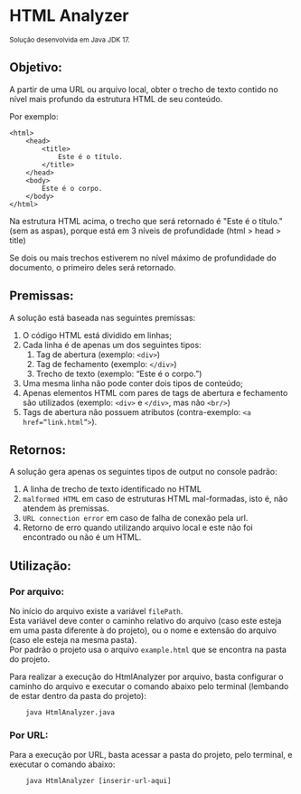 # HTML Analyzer

<sub>Solução desenvolvida em Java JDK 17. </sub>

## Objetivo:
A partir de uma URL ou arquivo local, obter o trecho de texto contido no nível mais profundo da estrutura HTML de seu conteúdo.

Por exemplo:
```
<html>
    <head>
        <title>
            Este é o título.
        </title>
    </head>
    <body>
        Este é o corpo.
    </body>
</html>
```
Na estrutura HTML acima, o trecho que será retornado é "Este é o título." (sem as aspas), porque está em 3 níveis de
profundidade (html > head > title)

Se dois ou mais trechos estiverem no nível máximo de profundidade do documento, o primeiro deles será retornado.

## Premissas:
A solução está baseada nas seguintes premissas:
1. O código HTML está dividido em linhas;
2. Cada linha é de apenas um dos seguintes tipos:
   1. Tag de abertura (exemplo: `<div>`)
   2. Tag de fechamento (exemplo: `</div>`)
   3. Trecho de texto (exemplo: “Este é o corpo.”)
3. Uma mesma linha não pode conter dois tipos de conteúdo;
4. Apenas elementos HTML com pares de tags de abertura e
   fechamento são utilizados (exemplo: `<div>` e `</div>`, mas não `<br/>`)
5. Tags de abertura não possuem atributos (contra-exemplo: `<a href=”link.html”>`).

## Retornos:
A solução gera apenas os seguintes tipos de output no console padrão:
1. A linha de trecho de texto identificado no HTML
2. `malformed HTML` em caso de estruturas HTML mal-formadas, isto é, não atendem às premissas.
3. `URL connection error` em caso de falha de conexão pela url.
4. Retorno de erro quando utilizando arquivo local e este não foi encontrado ou não é um HTML.

## Utilização:
### Por arquivo:
No início do arquivo existe a variável `filePath`. <br>
Esta variável deve conter o caminho relativo do arquivo (caso este esteja em uma pasta diferente à do projeto), ou o nome e extensão do arquivo (caso ele esteja na mesma pasta).<br>
Por padrão o projeto usa o arquivo `example.html` que se encontra na pasta do projeto.

Para realizar a execução do HtmlAnalyzer por arquivo, basta configurar o caminho do arquivo e executar o comando abaixo pelo terminal (lembando de estar dentro da pasta do projeto):
```
    java HtmlAnalyzer.java
```

### Por URL:
Para a execução por URL, basta acessar a pasta do projeto, pelo terminal, e executar o comando abaixo: <br>
```
    java HtmlAnalyzer [inserir-url-aqui]
```

